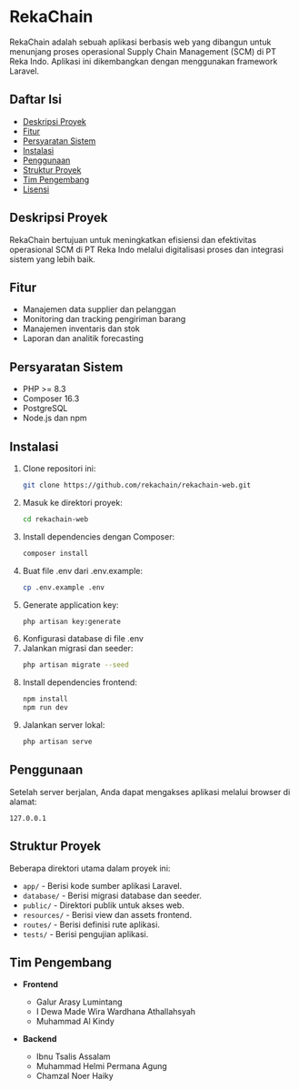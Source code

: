# RekaChain

RekaChain adalah sebuah aplikasi berbasis web yang dibangun untuk menunjang proses operasional Supply Chain Management (SCM) di PT Reka Indo. Aplikasi ini dikembangkan dengan menggunakan framework Laravel.

## Daftar Isi

-   [Deskripsi Proyek](#deskripsi-proyek)
-   [Fitur](#fitur)
-   [Persyaratan Sistem](#persyaratan-sistem)
-   [Instalasi](#instalasi)
-   [Penggunaan](#penggunaan)
-   [Struktur Proyek](#struktur-proyek)
-   [Tim Pengembang](#tim-pengembang)
-   [Lisensi](#lisensi)

## Deskripsi Proyek

RekaChain bertujuan untuk meningkatkan efisiensi dan efektivitas operasional SCM di PT Reka Indo melalui digitalisasi proses dan integrasi sistem yang lebih baik.

## Fitur

-   Manajemen data supplier dan pelanggan
-   Monitoring dan tracking pengiriman barang
-   Manajemen inventaris dan stok
-   Laporan dan analitik forecasting

## Persyaratan Sistem

-   PHP >= 8.3
-   Composer 16.3
-   PostgreSQL
-   Node.js dan npm

## Instalasi

1. Clone repositori ini:
    ```bash
    git clone https://github.com/rekachain/rekachain-web.git
    ```
2. Masuk ke direktori proyek:
    ```bash
    cd rekachain-web
    ```
3. Install dependencies dengan Composer:
    ```bash
    composer install
    ```
4. Buat file .env dari .env.example:
    ```bash
    cp .env.example .env
    ```
5. Generate application key:
    ```bash
    php artisan key:generate
    ```
6. Konfigurasi database di file .env
7. Jalankan migrasi dan seeder:
    ```bash
    php artisan migrate --seed
    ```
8. Install dependencies frontend:
    ```bash
    npm install
    npm run dev
    ```
9. Jalankan server lokal:
    ```bash
    php artisan serve
    ```

## Penggunaan

Setelah server berjalan, Anda dapat mengakses aplikasi melalui browser di alamat:

`127.0.0.1`

## Struktur Proyek

Beberapa direktori utama dalam proyek ini:

-   `app/` - Berisi kode sumber aplikasi Laravel.
-   `database/` - Berisi migrasi database dan seeder.
-   `public/` - Direktori publik untuk akses web.
-   `resources/` - Berisi view dan assets frontend.
-   `routes/` - Berisi definisi rute aplikasi.
-   `tests/` - Berisi pengujian aplikasi.

## Tim Pengembang

-   **Frontend**
    -   Galur Arasy Lumintang
    -   I Dewa Made Wira Wardhana Athallahsyah
    -   Muhammad Al Kindy
-   **Backend**

    -   Ibnu Tsalis Assalam
    -   Muhammad Helmi Permana Agung
    -   Chamzal Noer Haiky
